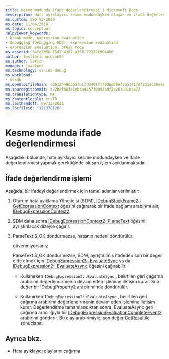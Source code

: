 ```yaml
---
title: Kesme modunda ifade değerlendirmesi | Microsoft Docs
description: Hata ayıklayıcı kesme modundayken oluşan ve ifade değerlendirmesi yapmak zorunda olan işlem hakkında bilgi edinin.
ms.custom: SEO-VS-2020
ms.date: 11/04/2016
ms.topic: conceptual
helpviewer_keywords:
- break mode, expression evaluation
- debugging [Debugging SDK], expression evaluation
- expression evaluation, break mode
ms.assetid: 34fe5b58-15d5-4387-a266-72120f90a4b6
author: leslierichardson95
ms.author: lerich
manager: jmartens
ms.technology: vs-ide-debug
ms.workload:
- vssdk
ms.openlocfilehash: c0b1264063553b13d3401f770dbd08ef2a51417df2314c30e895987a969851e3
ms.sourcegitcommit: c72b2f603e1eb3a4157f00926df2e263831ea472
ms.translationtype: MT
ms.contentlocale: tr-TR
ms.lasthandoff: 08/12/2021
ms.locfileid: "121378126"
---
```

# <a name="expression-evaluation-in-break-mode"></a>Kesme modunda ifade değerlendirmesi
Aşağıdaki bölümde, hata ayıklayıcı kesme modundayken ve ifade değerlendirmesi yapmak gerektiğinde oluşan işlem açıklanmaktadır.

## <a name="expression-evaluation-process"></a>İfade değerlendirme işlemi
 Aşağıda, bir ifadeyi değerlendirmek için temel adımlar verilmiştir:

1. Oturum hata ayıklama Yöneticisi (SDM), [IDebugStackFrame2:: GetExpressionContext](../../extensibility/debugger/reference/idebugstackframe2-getexpressioncontext.md) öğesini çağırarak bir ifade bağlamı arabirimi alır, [IDebugExpressionContext2](../../extensibility/debugger/reference/idebugexpressioncontext2.md).

2. SDM daha sonra [IDebugExpressionContext2::P arseText](../../extensibility/debugger/reference/idebugexpressioncontext2-parsetext.md) öğesini ayrıştırılacak dizeyle çağırır.

3. ParseText S_OK döndürmezse, hatanın nedeni döndürülür.

     güvenmiyorsanız

     ParseText S_OK döndürmezse, SDM, ayrıştırılmış ifadeden son bir değer elde etmek için [IDebugExpression2:: EvaluateSync](../../extensibility/debugger/reference/idebugexpression2-evaluatesync.md) ya da [IDebugExpression2:: EvaluateAsync](../../extensibility/debugger/reference/idebugexpression2-evaluateasync.md) öğesini çağırabilir.

    - Kullanırken `IDebugExpression2::EvaluateSync` , belirtilen geri çağırma arabirimi değerlendirmenin devam eden işlemine iletişim kurar. Son değer bir [IDebugProperty2](../../extensibility/debugger/reference/idebugproperty2.md) arabiriminde döndürülür.

    - Kullanırken `IDebugExpression2::EvaluateAsync` , belirtilen geri çağırma arabirimi değerlendirmenin devam eden işlemine iletişim kurar. Değerlendirme tamamlandıktan sonra, EvaluateAsync geri çağırma aracılığıyla bir [IDebugExpressionEvaluationCompleteEvent2](../../extensibility/debugger/reference/idebugexpressionevaluationcompleteevent2.md) arabirimi gönderir. Bu olay arabirimiyle, son değer [GetResult](../../extensibility/debugger/reference/idebugexpressionevaluationcompleteevent2-getresult.md)ile sonuçlanır.

## <a name="see-also"></a>Ayrıca bkz.
- [Hata ayıklayıcı olaylarını çağırma](../../extensibility/debugger/calling-debugger-events.md)
